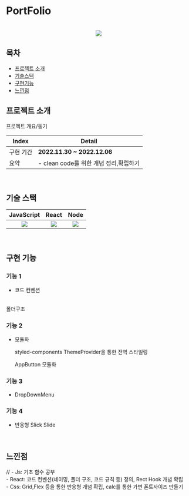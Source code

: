 # PortFolio



<p align="center">
  <br>
  <img src="https://user-images.githubusercontent.com/101728625/205824607-9c99bf2b-f3ec-449d-8b56-5728dc107037.png"> 
  <br>
</p>



## 목차
- [프로젝트 소개](#프로젝트-소개)
- [기술스택](#기술-스택)
- [구현기능](#구현-기능)
- [느낀점](#느낀점)



## 프로젝트 소개

<p align="justify">
프로젝트 개요/동기
</p>

<p align="center">

| Index | Detail                                                                                                                                                                                           |
|-------|--------------------------------------------------------------------------------------------------------------------------------------------------------------------------------------------------|
| 구현 기간 | **2022.11.30 ~ 2022.12.06**                                                                                                                                                                                                                                                                                                                                           
| 요약 |- clean code를 위한 개념 정리,확립하기 | 
</p>

<br>

## 기술 스택

| JavaScript |  React   |  Node   |
| :--------: | :------: | :-----: |
|   <img src="https://user-images.githubusercontent.com/101728625/205824814-ff390f33-e823-42f6-850d-eb906733f377.png">   | <img src="https://user-images.githubusercontent.com/101728625/205825066-16686d43-2f6b-4e8c-bd23-60afe900cd87.png"> | <img src="https://user-images.githubusercontent.com/101728625/205825143-b99d9b06-7ad1-4c37-879e-f51e3d5317e4.png"> |

<br>

## 구현 기능


 
  
### 기능 1
- 코드 컨벤션
<br/>
  폴더구조
  <br/>
  


### 기능 2

- 모듈화 

  styled-components ThemeProvider을 통한 전역 스타일링
  
   AppButton 모듈화


### 기능 3
- DropDownMenu



### 기능 4

- 반응형 Slick Slide


<br>

## 느낀점

<p align="justify">
// - Js: 기초 함수 공부 <br/> - React: 코드 컨벤션(네이밍, 폴더 구조, 코드 규칙 등) 정의, Rect Hook 개념 확립 <br/> - Css: Grid,Flex 등을 통한 반응형 개념 확립, calc를 통한 가변 폰트사이즈 만들기


</p>




